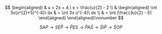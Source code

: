 $$
\begin{aligned}
 & u = 2x + 4,\ x = \frac{u}{2} - 2 \\
 & \begin{aligned}
\int 3x(x^{2}+5)^{-4}\ dx & = \int 3x u^{-4}\ dx \\
 & = \int (\frac{3u}{2} - 6)
\end{aligned}
\end{aligned}\nonumber
$$

$$
SAP \to SE\bar{P} \to \bar{P}ES \to \bar{P}A\bar{S} \to \bar{S}I\bar{P} \to \bar{S}OP
$$